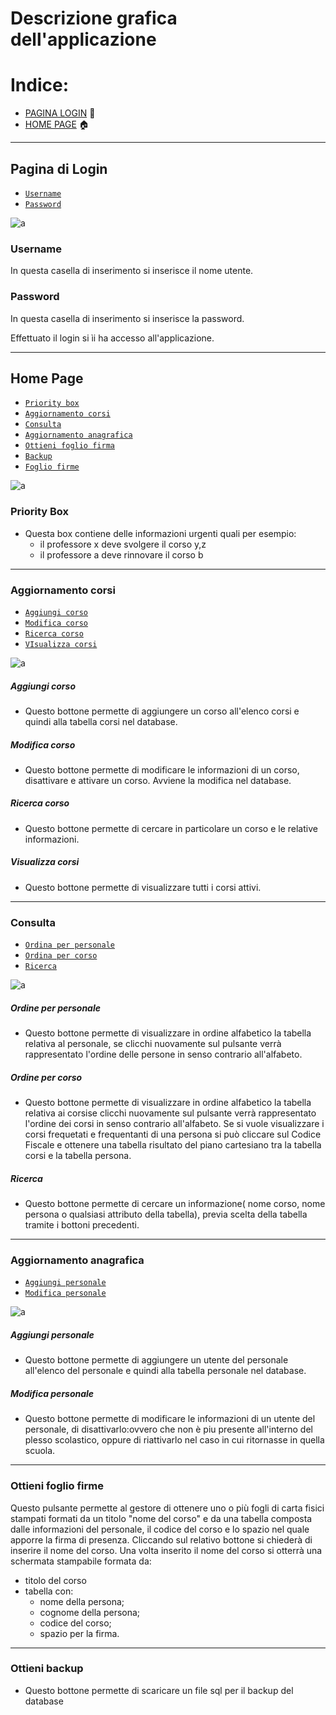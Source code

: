 # Descrizione grafica dell'applicazione

# Indice:
- [PAGINA LOGIN](#Pagina-di-login) :bust_in_silhouette:
- [HOME PAGE](#Home-page) :house:	

<hr>

## Pagina di Login
- [`Username`](#Username)
- [`Password`](#Password)

![a](/Immagini/Sito/Login.PNG)

### Username
In questa casella di inserimento si inserisce il nome utente.
### Password
In questa casella di inserimento si inserisce la password.

Effettuato il login si ìi ha accesso all'applicazione.

<hr>

## Home Page

- [`Priority box`](#Priority-Box)
- [`Aggiornamento corsi`](#Aggiornamento-corsi)
- [`Consulta`](#Consulta)
- [`Aggiornamento anagrafica`](#Aggiornamento-anagrafica)
- [`Ottieni foglio firma`](#Ottieni-fogli-firma)
- [`Backup` ](#Ottieni-backup)
- [`Foglio firme`](#Ottieni-foglio-firme)

![a](/Immagini/Sito/PaginaIniziale.PNG)

### Priority Box
- Questa box contiene delle informazioni urgenti  quali per esempio:
  - il professore x deve svolgere il corso y,z 
  - il professore a deve rinnovare il corso b
    
<hr>

### Aggiornamento corsi

- [`Aggiungi corso`](#Aggiungi-corso)
- [`Modifica corso`](#Modifica-corso)
- [`Ricerca corso`](#Ricerca-corso)
- [`VIsualizza corsi`](#Visualizza-corsi)

![a](https://github.com/Enrypase/AreaLab-IC13/blob/main/Immagini/Sito/AggiornaCorsi.PNG)

##### Aggiungi corso
- Questo bottone permette di aggiungere un corso all'elenco corsi e quindi alla tabella corsi nel database.

##### Modifica corso
- Questo bottone permette di modificare le informazioni di un corso, disattivare e attivare un corso. Avviene la modifica nel database.

##### Ricerca corso
- Questo bottone permette di cercare in particolare un corso e le relative informazioni.

##### Visualizza corsi
- Questo bottone permette di visualizzare tutti i corsi attivi.
    
<hr>

### Consulta

- [`Ordina per personale`](#Ordine-per-personale)
- [`Ordina per corso`](#Ordine-per-corso)
- [`Ricerca`](#Ricerca)

![a](https://github.com/Enrypase/AreaLab-IC13/blob/main/Immagini/Sito/Consulta.PNG)

##### Ordine per personale
- Questo bottone permette di visualizzare in ordine alfabetico la tabella relativa al personale, se clicchi nuovamente sul pulsante verrà rappresentato l'ordine delle persone in senso contrario all'alfabeto.

##### Ordine per corso
- Questo bottone permette di visualizzare in ordine alfabetico la tabella relativa ai corsise clicchi nuovamente sul pulsante verrà rappresentato l'ordine dei corsi in senso contrario all'alfabeto. Se si vuole visualizzare i corsi frequetati e frequentanti di una persona si può cliccare sul Codice Fiscale e ottenere una tabella risultato del piano cartesiano tra la tabella corsi e la tabella persona.

##### Ricerca
- Questo bottone permette di cercare un informazione( nome corso, nome persona o qualsiasi attributo della tabella), previa scelta della tabella tramite i bottoni precedenti.
    
<hr>

### Aggiornamento anagrafica

- [`Aggiungi personale`](#Aggiungi-personale)  
- [`Modifica personale`](#Modifica-personale)

![a](https://github.com/Enrypase/AreaLab-IC13/blob/main/Immagini/Sito/AggiornaAnagrafica.PNG)

##### Aggiungi personale 
- Questo bottone permette di aggiungere un utente del personale all'elenco del personale e quindi alla tabella personale nel database.

##### Modifica personale
- Questo bottone permette di modificare le informazioni di un utente del personale, di disattivarlo:ovvero che non è piu presente all'interno del plesso scolastico, oppure di riattivarlo nel caso in cui ritornasse in quella scuola.

<hr>

### Ottieni foglio firme
Questo pulsante permette al gestore di ottenere uno o più fogli di carta fisici stampati formati da un titolo "nome del corso" e 
da una tabella composta dalle informazioni del personale, il codice del corso e lo spazio nel quale apporre la firma di presenza.
Cliccando sul relativo bottone si chiederà di inserire il nome del corso. Una volta inserito il nome del corso
si otterrà una schermata stampabile formata da: 
* titolo del corso
* tabella con: 
    - nome della persona;
    - cognome della persona;
    - codice del corso;
    - spazio per la firma.
    
<hr>

### Ottieni backup
- Questo bottone permette di scaricare un file sql per il backup del database

